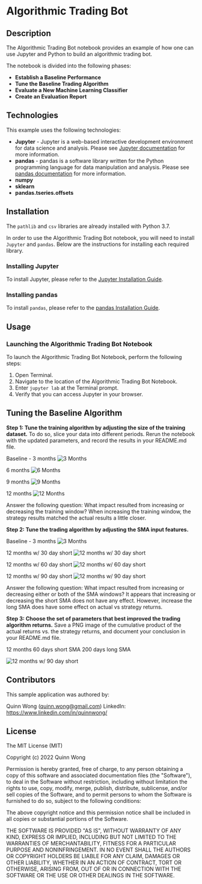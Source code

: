 # Algorithmic Trading Bot
## Description

The Algorithmic Trading Bot notebook provides an example of how one can use Jupyter and Python to build an algorithmic trading bot.

The notebook is divided into the following phases:

- **Establish a Baseline Performance**
- **Tune the Baseline Trading Algorithm**
- **Evaluate a New Machine Learning Classifier**
- **Create an Evaluation Report**

## Technologies

This example uses the following technologies:

- **Jupyter** - Jupyter is a web-based interactive development environment for data science and analysis. Please see [Jupyter documentation](https://jupyter.org/) for more information.
- **pandas** - pandas is a software library written for the Python programming language for data manipulation and analysis. Please see [pandas documentation](https://pandas.pydata.org/) for more information.
- **numpy**
- **sklearn**
- **pandas.tseries.offsets**

## Installation

The `pathlib` and `csv` libraries are already installed with Python 3.7.

In order to use the Algorithmic Trading Bot notebook, you will need to install `Jupyter` and `pandas`. Below are the instructions for installing each required library.

### Installing Jupyter

To install Jupyter, please refer to the [Jupyter Installation Guide](https://jupyter.org/install).

### Installing pandas

To install `pandas`, please refer to the [pandas Installation Guide](https://pandas.pydata.org/pandas-docs/stable/getting_started/install.html).

## Usage

### Launching the Algorithmic Trading Bot Notebook

To launch the Algorithmic Trading Bot Notebook, perform the following steps:

1. Open Terminal.
2. Navigate to the location of the Algorithmic Trading Bot Notebook.
3. Enter `jupyter lab` at the Terminal prompt.
4. Verify that you can access Jupyter in your browser.


## Tuning the Baseline Algorithm
**Step 1: Tune the training algorithm by adjusting the size of the training dataset.**
To do so, slice your data into different periods. Rerun the notebook with the updated parameters, and record the results in your README.md file.

Baseline - 3 months
![3 Months](/images/baseline.png)



6 months
![6 Months](/images/table_tune_6mos.png)

9 months
![9 Months](/images/table_tune_9mos.png)

12 months
![12 Months](/images/table_tune_12mos.png)


Answer the following question: What impact resulted from increasing or decreasing the training window?
When increasing the training window, the strategy results matched the actual results a little closer. 


**Step 2: Tune the trading algorithm by adjusting the SMA input features.**

Baseline - 3 months
![3 Months](/images/baseline.png)

12 months w/ 30 day short
![12 months w/ 30 day short](/images/table_tune_12mos_30days_short.png)

12 months w/ 60 day short
![12 months w/ 60 day short](/images/table_tune_12mos_60days_short.png)

12 months w/ 90 day short
![12 months w/ 90 day short](/images/table_tune_12mos_90days_short.png)


Answer the following question: What impact resulted from increasing or decreasing either or both of the SMA windows?
It appears that increasing or decreasing the short SMA does not have any effect.   However, increase the long SMA does have some effect on actual vs strategy returns. 

**Step 3: Choose the set of parameters that best improved the trading algorithm returns.**
Save a PNG image of the cumulative product of the actual returns vs. the strategy returns, and document your conclusion in your README.md file.

12 months
60 days short SMA
200 days long SMA

![12 months w/ 90 day short](/images/tune_12mos_60days_short_200days_long.png)



## Contributors

This sample application was authored by:

Quinn Wong (quinn.wong@gmail.com)
LinkedIn: https://www.linkedin.com/in/quinnwong/

## License

The MIT License (MIT)

Copyright (c) 2022 Quinn Wong

Permission is hereby granted, free of charge, to any person obtaining a copy of this software and associated documentation files (the "Software"), to deal in the Software without restriction, including without limitation the rights to use, copy, modify, merge, publish, distribute, sublicense, and/or sell copies of the Software, and to permit persons to whom the Software is furnished to do so, subject to the following conditions:

The above copyright notice and this permission notice shall be included in all copies or substantial portions of the Software.

THE SOFTWARE IS PROVIDED "AS IS", WITHOUT WARRANTY OF ANY KIND, EXPRESS OR IMPLIED, INCLUDING BUT NOT LIMITED TO THE WARRANTIES OF MERCHANTABILITY, FITNESS FOR A PARTICULAR PURPOSE AND NONINFRINGEMENT. IN NO EVENT SHALL THE AUTHORS OR COPYRIGHT HOLDERS BE LIABLE FOR ANY CLAIM, DAMAGES OR OTHER LIABILITY, WHETHER IN AN ACTION OF CONTRACT, TORT OR OTHERWISE, ARISING FROM, OUT OF OR IN CONNECTION WITH THE SOFTWARE OR THE USE OR OTHER DEALINGS IN THE SOFTWARE.
